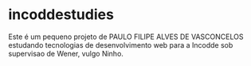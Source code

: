 # incoddestudies

Este é um pequeno projeto de PAULO FILIPE ALVES DE VASCONCELOS estudando tecnologias de desenvolvimento web para a Incodde sob supervisao de Wener, vulgo Ninho.

